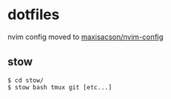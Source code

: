 # dotfiles

nvim config moved to [maxisacson/nvim-config](https://github.com/maxisacson/nvim-config)

## stow
```shell
$ cd stow/
$ stow bash tmux git [etc...]
```

